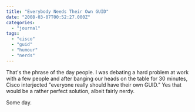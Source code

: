 ```yaml
---
title: "Everybody Needs Their Own GUID"
date: "2008-03-07T00:52:27.000Z"
categories: 
  - "journal"
tags: 
  - "cisco"
  - "guid"
  - "humour"
  - "nerds"
---
```


That's the phrase of the day people. I was debating a hard problem at work with a few people and after banging our heads on the table for 30 minutes, Cisco interjected "everyone really should have their own GUID." Yes that would be a rather perfect solution, albeit fairly nerdy.

Some day.
